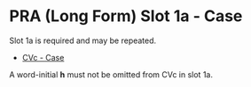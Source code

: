 # PRA (Long Form) Slot 1a - Case

Slot 1a is required and may be repeated.

* [CVc - Case](charts.md#cvc)

A word-initial **h** must not be omitted from CVc in slot 1a.
